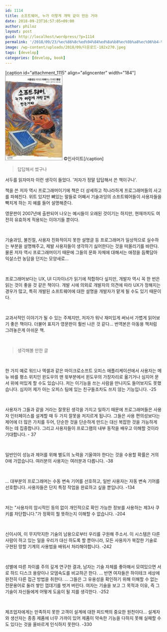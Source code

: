 ```yaml
---
id: 1114
title: 소프트웨어, 누가 이렇게 개떡 같이 만든 거야
date: 2018-09-23T16:57:05+09:00
author: philoz
layout: post
guid: http://localhost/wordpress/?p=1114
permalink: '/2018/09/23/%ec%86%8c%ed%94%84%ed%8a%b8%ec%9b%a8%ec%96%b4-%eb%88%84%ea%b0%80-%ec%9d%b4%eb%a0%87%ea%b2%8c-%ea%b0%9c%eb%96%a1-%ea%b0%99%ec%9d%b4-%eb%a7%8c%eb%93%a0-%ea%b1%b0%ec%95%bc/'
image: /wp-content/uploads/2018/09/다운로드-182x270.jpeg
tags: [develop]
categories: [develop, book]
---
```

[caption id="attachment_1115" align="aligncenter" width="184"]<img class="wp-image-1115 size-full" src="/assets/wp-content/uploads/2018/09/-182x270.jpeg" alt="" width="184" height="273"> ©인사이트[/caption]
<blockquote>답답해서 썼구나</blockquote>
서두를 읽자마자 이런 생각이 들었다. '저자가 정말 답답해서 쓴 책이구나'.&nbsp;

책을 쓴 저자 역시 프로그래머이기에 책은 더 상세하고 적나라하게 프로그래머들의 사고를 파헤친다. 위트 있지만 뼈있는 말들로 어째서 기술과잉의 소프트웨어들이 사용자들을 빡치게 하는 지 예를 들어 설명해준다.

영문판이 2007년에 출판되어 나오는 예시들이 오래된 것이기는 하지만, 현재까지도 여전히 유효하게 적용되는 이야기들 뿐이다.

&nbsp;

기술과잉, 불친절, 사용자 친화적이지 못한 설명글 등 프로그래머가 일상적으로 실수하는 부분을 설명해주고, 제발 사용자들이 생각하기 싫어한다는 것을 떠올리기를 바란다. 물론 저자 역시 프로그래머이기 때문에 그들의 문화 자체에 대해서는 애정을 듬뿍담아 익살스런 농담을 던지는 모양새로...

&nbsp;

프로그래머보다는 UX, UI 디자이너가 읽기에 적합하다 싶지만, 개발자 역시 꼭 한 번은 읽는 것이 좋을 것 같은 책이다. 개발 시에 의외로 개발자의 의견에 따라 UX가 정해지는 경우가 많고, 특히 개발된 소프트웨어에 대한 설명을 개발자가 맡게 될 수도 있기 때문이다.

&nbsp;

교과서적인 이야기가 될 수 있는 주제지만, 저자가 워낙 재미있게 써놔서 가볍게 읽어보기 좋은 책이다. 더불어 표지가 영문판이 훨씬 나은 것 같다... 번역본은 아동용 책처럼 그려놓은게 아쉬운 책.

&nbsp;
<blockquote>생각해볼 만한 글</blockquote>
&nbsp;

한 가지 예로 워드나 엑셀과 같은 마이크로소프트 오피스 애플리케이션에서 사용자는 메뉴 바를 평소 위치인 윈도우의 맨 윗부분에서 윈도우의 가장자리로 옮기거나 심지어 문서 위에 떠있게 할 수도 있습니다. 저는 이기능을 쓰는 사람을 만나지도 들어보지도 못했습니다. 심지어 제가 아는 오피스 팀에 있는 친구들조차도 쓰지 않는 기능입니다. -25

&nbsp;

사용자가 그들과 같을 거라는 잘못된 생각을 가지고 일하기 때문에 프로그래머들은 사용자 인터페이스를 설계할 때 두 가지 잘못을 저지르게 됩니다. 그들은 사용 편의성보다는 제어에 더 많은 가치를 두어, 단순한 것을 단순하게 만드는 대신 복잡한 것을 가능하게 하는 데 집중합니다. 그리고 사용자들이 프로그램의 내부 동작을 배우고 이해할 것이라 기대합니다. - 37

&nbsp;

일반인이 성능과 제어를 위해 별도의 노력을 기울여야 한다는 것을 수용할 확률은 거의 0에 가깝습니다. 여러분의 사용자는 여러분과 다릅니다. -38

&nbsp;

... 대부분의 프로그래머는 수동 변속 기어를 선호하고, 일반 사용자는 자동 변속 기어를 선호합니다. 사용자들은 단지 특정 작업을 완료하고 싶을 뿐입니다. -134

&nbsp;

저는 "사용자의 암시적인 동의 없이 개인적으로 확인 가능한 정보를 사용하는 제3사 쿠키를 차단합니다."가 정확히 뭘 뜻하는지 이해할 수 없습니다. -204

&nbsp;

신이시여, 이 무지막지한 기술의 남용으로부터 우리를 구원해 주소서. 이 시스템은 다른 사람이 하고 있는 일을 우리가 대신 하도록 할 뿐아니라, 모든 사용자가 복잡한 기술로 구현된 망할 기계의 사용법을 배워서 처리해야합니다. -242

&nbsp;

성별에 따른 차이를 주의 깊게 연구한 결과, 남자는 기술 자체를 좋아해서 모여있으면 서로 하드 디스크 용량이나 모뎀속도를 비교하곤 한다. ... 반면 여자들은 하이테크 세상에 완전히 다른 접근 방법을 취한다. ... 그들은 그 유용성을 확인하기 위해 이해할 수 없는 전문용어로 둘러 쌓인 껍데기를 벗겨 버린다. 여자는 기술을 보고 그 목적과 이유, 즉 그 기술이 자신들에게 어떻게 도움이 될 지를 생각한다. -252

&nbsp;

제조업자에게는 만족하지 못한 고객이 설계에 대한 피드백의 중요한 원천이다... 설계자와 생산자는 종종 제품에 너무 가까이 있어 제품이 약속한 기능을 다하지 못해 실패할 수도 있다는 것을 올바르게 인식하지 못한다. -330